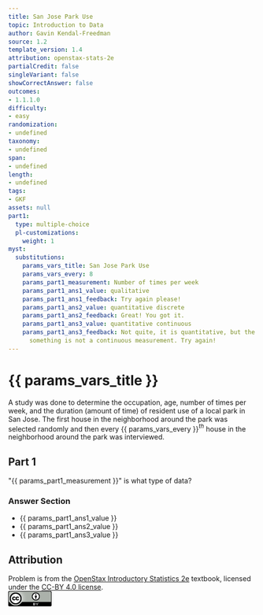 ```yaml
---
title: San Jose Park Use
topic: Introduction to Data
author: Gavin Kendal-Freedman
source: 1.2
template_version: 1.4
attribution: openstax-stats-2e
partialCredit: false
singleVariant: false
showCorrectAnswer: false
outcomes:
- 1.1.1.0
difficulty:
- easy
randomization:
- undefined
taxonomy:
- undefined
span:
- undefined
length:
- undefined
tags:
- GKF
assets: null
part1:
  type: multiple-choice
  pl-customizations:
    weight: 1
myst:
  substitutions:
    params_vars_title: San Jose Park Use
    params_vars_every: 8
    params_part1_measurement: Number of times per week
    params_part1_ans1_value: qualitative
    params_part1_ans1_feedback: Try again please!
    params_part1_ans2_value: quantitative discrete
    params_part1_ans2_feedback: Great! You got it.
    params_part1_ans3_value: quantitative continuous
    params_part1_ans3_feedback: Not quite, it is quantitative, but the a count of
      something is not a continuous measurement. Try again!
---
```

# {{ params_vars_title }}
A study was done to determine the occupation, age, number of times per week, and the duration (amount of time) of resident use of a local park in San Jose. The first house in the neighborhood around the park was selected randomly and then every {{ params_vars_every }}$^{th}$ house in the neighborhood around the park was interviewed.

## Part 1

"{{ params_part1_measurement }}" is what type of data?

### Answer Section

- {{ params_part1_ans1_value }}
- {{ params_part1_ans2_value }}
- {{ params_part1_ans3_value }}

## Attribution

Problem is from the [OpenStax Introductory Statistics 2e](https://openstax.org/books/introductory-statistics-2e) textbook, licensed under the [CC-BY 4.0 license](https://creativecommons.org/licenses/by/4.0/).<br>![Image representing the Creative Commons 4.0 BY license.](https://raw.githubusercontent.com/firasm/bits/master/by.png)